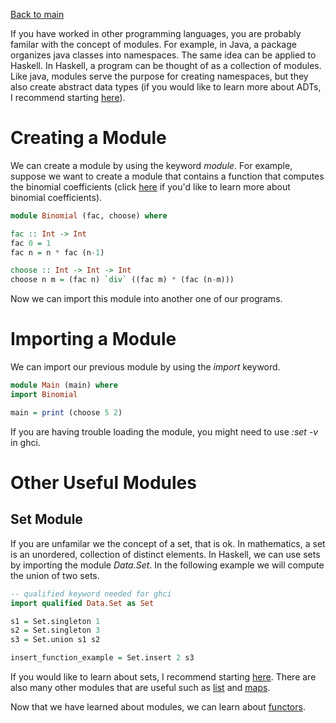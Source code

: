 [Back to main](https://jd-anabi.github.io/functional-programming/)

If you have worked in other programming languages, you are probably familar with the 
concept of modules. For example, in Java, a package organizes java classes into namespaces. 
The same idea can be applied to Haskell. In Haskell, a program can be thought of as a 
collection of modules. Like java, modules serve the purpose for creating namespaces, but 
they also create abstract data types (if you would like to learn more about ADTs, I recommend 
starting [here](https://wiki.haskell.org/Abstract_data_type)). 

# Creating a Module
We can create a module by using the keyword *module*. For example, suppose we want to create a 
module that contains a function that computes the binomial coefficients 
(click [here](https://en.wikipedia.org/wiki/Binomial_coefficient) if you'd like to learn more 
about binomial coefficients).

```haskell
module Binomial (fac, choose) where

fac :: Int -> Int
fac 0 = 1
fac n = n * fac (n-1)

choose :: Int -> Int -> Int
choose n m = (fac n) `div` ((fac m) * (fac (n-m)))
```
Now we can import this module into another one of our programs.

# Importing a Module
We can import our previous module by using the *import* keyword.

```haskell
module Main (main) where
import Binomial

main = print (choose 5 2)
```

If you are having trouble loading the module, you might need to use *:set -v* in ghci.

# Other Useful Modules
## Set Module
If you are unfamilar we the concept of a set, that is ok. In mathematics, a set is an unordered, 
collection of distinct elements. In Haskell, we can use sets by importing the module *Data.Set*. 
In the following example we will compute the union of two sets.

```haskell
-- qualified keyword needed for ghci
import qualified Data.Set as Set

s1 = Set.singleton 1
s2 = Set.singleton 3
s3 = Set.union s1 s2

insert_function_example = Set.insert 2 s3
```

If you would like to learn about sets, I recommend starting [here](https://hackage.haskell.org/package/containers-0.6.4.1/docs/Data-Set.html). 
There are also many other modules that are useful such as [list](https://hackage.haskell.org/package/base-4.14.1.0/docs/Data-List.html) 
and [maps](https://hackage.haskell.org/package/containers-0.6.2.1/docs/Data-Map.html). 

Now that we have learned about modules, we can learn about [functors](https://jd-anabi.github.io/functional-programming/functors).
